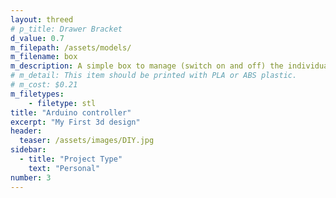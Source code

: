 ```yaml
---
layout: threed
# p_title: Drawer Bracket
d_value: 0.7
m_filepath: /assets/models/
m_filename: box
m_description: A simple box to manage (switch on and off) the individual elements (Arduino nano, Lights, Fans) individually.
# m_detail: This item should be printed with PLA or ABS plastic.
# m_cost: $0.21
m_filetypes:
    - filetype: stl
title: "Arduino controller"
excerpt: "My First 3d design"
header:
  teaser: /assets/images/DIY.jpg
sidebar:
  - title: "Project Type"
    text: "Personal"
number: 3
---
```


